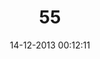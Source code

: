 ---
layout: post
title:  "55"
date: 14-12-2013 00:12:11
categories: jekyll update
language: 'ru'
image: 055.png
---